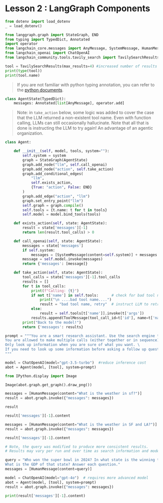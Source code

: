 # Lesson 2 : LangGraph Components


```python
from dotenv import load_dotenv
_ = load_dotenv()
```


```python
from langgraph.graph import StateGraph, END
from typing import TypedDict, Annotated
import operator
from langchain_core.messages import AnyMessage, SystemMessage, HumanMessage, ToolMessage
from langchain_openai import ChatOpenAI
from langchain_community.tools.tavily_search import TavilySearchResults
```


```python
tool = TavilySearchResults(max_results=4) #increased number of results
print(type(tool))
print(tool.name)
```

> If you are not familiar with python typing annotation, you can refer to the [python documents](https://docs.python.org/3/library/typing.html).


```python
class AgentState(TypedDict):
    messages: Annotated[list[AnyMessage], operator.add]
```

> Note: in `take_action` below, some logic was added to cover the case that the LLM returned a non-existent tool name. Even with function calling, LLMs can still occasionally hallucinate. Note that all that is done is instructing the LLM to try again! An advantage of an agentic organization.


```python
class Agent:

    def __init__(self, model, tools, system=""):
        self.system = system
        graph = StateGraph(AgentState)
        graph.add_node("llm", self.call_openai)
        graph.add_node("action", self.take_action)
        graph.add_conditional_edges(
            "llm",
            self.exists_action,
            {True: "action", False: END}
        )
        graph.add_edge("action", "llm")
        graph.set_entry_point("llm")
        self.graph = graph.compile()
        self.tools = {t.name: t for t in tools}
        self.model = model.bind_tools(tools)

    def exists_action(self, state: AgentState):
        result = state['messages'][-1]
        return len(result.tool_calls) > 0

    def call_openai(self, state: AgentState):
        messages = state['messages']
        if self.system:
            messages = [SystemMessage(content=self.system)] + messages
        message = self.model.invoke(messages)
        return {'messages': [message]}

    def take_action(self, state: AgentState):
        tool_calls = state['messages'][-1].tool_calls
        results = []
        for t in tool_calls:
            print(f"Calling: {t}")
            if not t['name'] in self.tools:      # check for bad tool name from LLM
                print("\n ....bad tool name....")
                result = "bad tool name, retry"  # instruct LLM to retry if bad
            else:
                result = self.tools[t['name']].invoke(t['args'])
            results.append(ToolMessage(tool_call_id=t['id'], name=t['name'], content=str(result)))
        print("Back to the model!")
        return {'messages': results}
```


```python
prompt = """You are a smart research assistant. Use the search engine to look up information. \
You are allowed to make multiple calls (either together or in sequence). \
Only look up information when you are sure of what you want. \
If you need to look up some information before asking a follow up question, you are allowed to do that!
"""

model = ChatOpenAI(model="gpt-3.5-turbo")  #reduce inference cost
abot = Agent(model, [tool], system=prompt)
```


```python
from IPython.display import Image

Image(abot.graph.get_graph().draw_png())
```


```python
messages = [HumanMessage(content="What is the weather in sf?")]
result = abot.graph.invoke({"messages": messages})
```


```python
result
```


```python
result['messages'][-1].content
```


```python
messages = [HumanMessage(content="What is the weather in SF and LA?")]
result = abot.graph.invoke({"messages": messages})
```


```python
result['messages'][-1].content
```


```python
# Note, the query was modified to produce more consistent results. 
# Results may vary per run and over time as search information and models change.

query = "Who won the super bowl in 2024? In what state is the winning team headquarters located? \
What is the GDP of that state? Answer each question." 
messages = [HumanMessage(content=query)]

model = ChatOpenAI(model="gpt-4o")  # requires more advanced model
abot = Agent(model, [tool], system=prompt)
result = abot.graph.invoke({"messages": messages})
```


```python
print(result['messages'][-1].content)
```


```python

```
